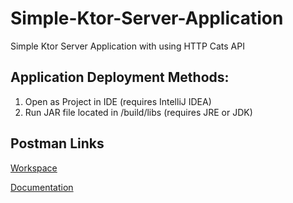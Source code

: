 # Simple-Ktor-Server-Application
Simple Ktor Server Application with using HTTP Cats API

## Application Deployment Methods:
1. Open as Project in IDE (requires IntelliJ IDEA)
2. Run JAR file located in /build/libs (requires JRE or JDK)

## Postman Links
[Workspace](https://links.getpostman.com/ls/click?upn=3y7nOEZSJOF1v-2Fv7UyshsFwjG-2B4WlOUfNd7JXVgH4-2B-2B03wCgg5Hg5TBhgOU448Y0oVxY-2BPV4-2FUDE9KSnSMGImoFAMg1VCQWT3nmAUEq5HPsoVOArIAzxqM-2FpnqqGSd9a3LDxRHZT70WMZwpFOpIELCiCZQJ2-2B7tvR1FvHVg-2FKJjMLNDlW9Db8DUCT2jg-2BfS79A3R_LP1ySmhx9pZfngifg6wvvXmrKcO5g5Va3U92OVRtO5PCiqharx4SLXWTBsQWPF7QceuXxWp3yNe221lHgiRsRqTJjIq2Z9icABSJu0VKydfxf-2FLqBDAcwgR3Spkag-2F7qfrT321K-2BRJy1y595b7XiiNhYMuHJYQS7-2FyVJTwgI4DVfW4RS9quC8Xv7RvI-2FVM3-2Fan-2Blq5-2Bvws904ahatdOrxyviYm-2F9saQbrJB3-2ByjglDnxIohrS1FjsO4IIPlNWDjNthkYR2ETjR1-2FzP7bNYH-2BBNWPnXTbjciGZabkEpBBeA969pA8EScnBl9x7mx9NBkEZXjXOH19pW-2FXECV7Aazfpg-3D-3D)

[Documentation](https://documenter.getpostman.com/view/24026887/2s8YKApk8g)
